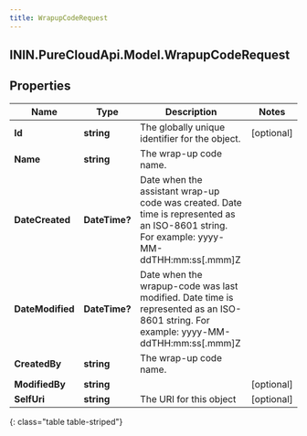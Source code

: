 ```yaml
---
title: WrapupCodeRequest
---
```

## ININ.PureCloudApi.Model.WrapupCodeRequest

## Properties

|Name | Type | Description | Notes|
|------------ | ------------- | ------------- | -------------|
| **Id** | **string** | The globally unique identifier for the object. | [optional] |
| **Name** | **string** | The wrap-up code name. | |
| **DateCreated** | **DateTime?** | Date when the assistant wrap-up code was created. Date time is represented as an ISO-8601 string. For example: yyyy-MM-ddTHH:mm:ss[.mmm]Z | |
| **DateModified** | **DateTime?** | Date when the wrapup-code was last modified. Date time is represented as an ISO-8601 string. For example: yyyy-MM-ddTHH:mm:ss[.mmm]Z | |
| **CreatedBy** | **string** | The wrap-up code name. | |
| **ModifiedBy** | **string** |  | [optional] |
| **SelfUri** | **string** | The URI for this object | [optional] |
{: class="table table-striped"}



